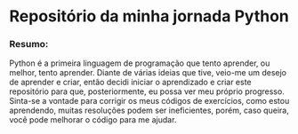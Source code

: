 # Repositório da minha jornada Python

### Resumo:
Python é a primeira linguagem de programação que tento aprender, ou melhor, tento aprender. Diante de várias ideias que tive, veio-me um desejo de aprender e criar, então decidi iniciar o aprendizado e criar este repositório para que, posteriormente, eu possa ver meu próprio progresso. Sinta-se a vontade para corrigir os meus códigos de exercícios, como estou aprendendo, muitas resoluções podem ser ineficientes, porém, caso queira, você pode melhorar o código para me ajudar.